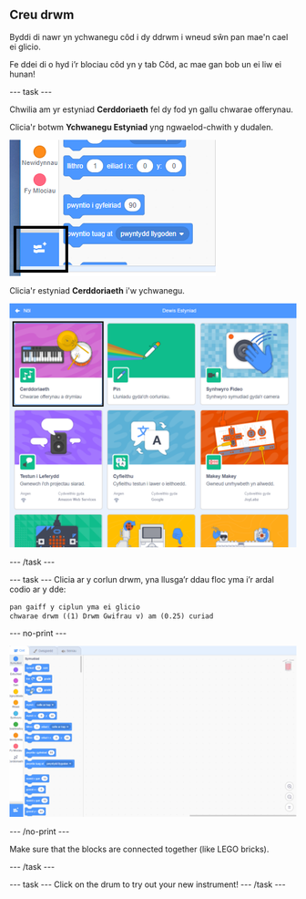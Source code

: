 ## Creu drwm

Byddi di nawr yn ychwanegu côd i dy ddrwm i wneud sŵn pan mae'n cael ei glicio.

Fe ddei di o hyd i’r blociau côd yn y tab Côd, ac mae gan bob un ei liw ei hunan!

\--- task \---

Chwilia am yr estyniad **Cerddoriaeth** fel dy fod yn gallu chwarae offerynau.

Clicia'r botwm **Ychwanegu Estyniad** yng ngwaelod-chwith y dudalen.

![ychwanegu botwm estyniad wedi ei amlygu](images/add-extension-annotated.png)

Clicia'r estyniad **Cerddoriaeth** i'w ychwanegu.

![estyniad cerddoriaeth wedi uwcholeuo](images/click-music-annotated.png)

\--- /task \---

\--- task \--- Clicia ar y corlun drwm, yna llusga’r ddau floc yma i’r ardal codio ar y dde:

```blocks3
pan gaiff y ciplun yma ei glicio
chwarae drwm ((1) Drwm Gwifrau v) am (0.25) curiad
```

\--- no-print \---

![sgrinlun](images/connect-block.gif)

\--- /no-print \---

Make sure that the blocks are connected together (like LEGO bricks).

\--- /task \---

\--- task \--- Click on the drum to try out your new instrument! \--- /task \---